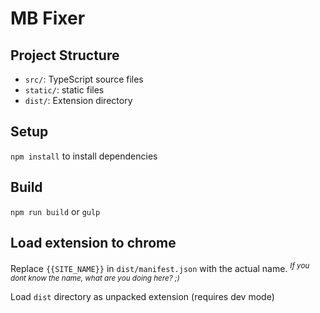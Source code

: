 # MB Fixer

## Project Structure

* `src/`: TypeScript source files
* `static/`: static files
* `dist/`: Extension directory

## Setup

`npm install` to install dependencies


## Build

`npm run build` or `gulp`


## Load extension to chrome

Replace `{{SITE_NAME}}` in `dist/manifest.json` with the actual name. <sup>*If you dont know the name, what are you doing here? ;)*</sup>

Load `dist` directory as unpacked extension (requires dev mode)
